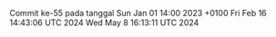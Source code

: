 Commit ke-55 pada tanggal Sun Jan 01 14:00 2023 +0100
Fri Feb 16 14:43:06 UTC 2024
Wed May  8 16:13:11 UTC 2024
